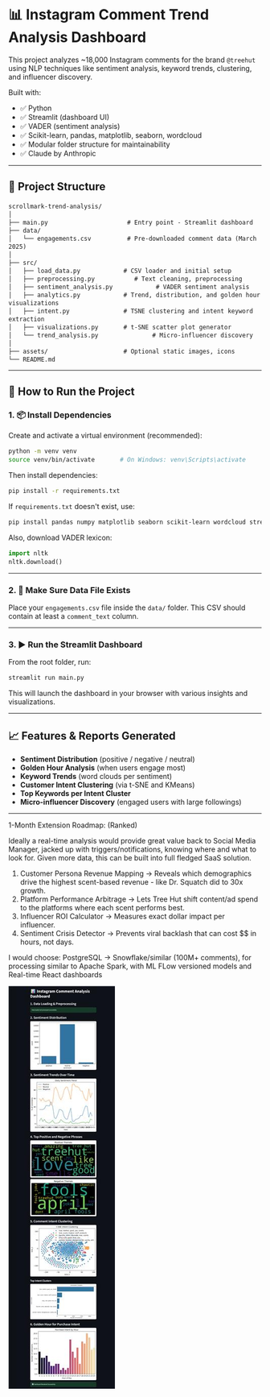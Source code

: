 
# 📊 Instagram Comment Trend Analysis Dashboard

This project analyzes ~18,000 Instagram comments for the brand `@treehut` using NLP techniques like sentiment analysis, keyword trends, clustering, and influencer discovery.

Built with:
- ✅ Python
- ✅ Streamlit (dashboard UI)
- ✅ VADER (sentiment analysis)
- ✅ Scikit-learn, pandas, matplotlib, seaborn, wordcloud
- ✅ Modular folder structure for maintainability
- ✅ Claude by Anthropic

---

## 📁 Project Structure

```
scrollmark-trend-analysis/
│
├── main.py                      # Entry point - Streamlit dashboard
├── data/
│   └── engagements.csv          # Pre-downloaded comment data (March 2025)
│
├── src/
│   ├── load_data.py            # CSV loader and initial setup
│   ├── preprocessing.py           # Text cleaning, preprocessing
│   ├── sentiment_analysis.py            # VADER sentiment analysis
│   ├── analytics.py            # Trend, distribution, and golden hour visualizations
│   ├── intent.py               # TSNE clustering and intent keyword extraction
│   ├── visualizations.py       # t-SNE scatter plot generator
│   └── trend_analysis.py               # Micro-influencer discovery
│
├── assets/                     # Optional static images, icons
└── README.md
```

---

## 🚀 How to Run the Project

### 1. 📦 Install Dependencies

Create and activate a virtual environment (recommended):

```bash
python -m venv venv
source venv/bin/activate       # On Windows: venv\Scripts\activate
```

Then install dependencies:

```bash
pip install -r requirements.txt
```

If `requirements.txt` doesn't exist, use:

```bash
pip install pandas numpy matplotlib seaborn scikit-learn wordcloud streamlit nltk
```

Also, download VADER lexicon:

```python
import nltk
nltk.download()
```

---

### 2. 📂 Make Sure Data File Exists

Place your `engagements.csv` file inside the `data/` folder. This CSV should contain at least a `comment_text` column.

---

### 3. ▶️ Run the Streamlit Dashboard

From the root folder, run:

```bash
streamlit run main.py
```

This will launch the dashboard in your browser with various insights and visualizations.

---

## 📈 Features & Reports Generated

- **Sentiment Distribution** (positive / negative / neutral)
- **Golden Hour Analysis** (when users engage most)
- **Keyword Trends** (word clouds per sentiment)
- **Customer Intent Clustering** (via t-SNE and KMeans)
- **Top Keywords per Intent Cluster**
- **Micro-influencer Discovery** (engaged users with large followings)

---

1-Month Extension Roadmap: (Ranked)

Ideally a real-time analysis would provide great value back to Social Media Manager, jacked up with triggers/notifications, knowing where and what to look for. Given more data, this can be built into full fledged SaaS solution. 

1.	Customer Persona Revenue Mapping -> Reveals which demographics drive the highest scent-based revenue - like Dr. Squatch did to 30x growth.
2.	Platform Performance Arbitrage -> Lets Tree Hut shift content/ad spend to the platforms where each scent performs best.
3.	Influencer ROI Calculator -> Measures exact dollar impact per influencer.
4.	Sentiment Crisis Detector -> Prevents viral backlash that can cost $$ in hours, not days.


I would choose: PostgreSQL -> Snowflake/similar (100M+ comments), for processing similar to Apache Spark, with ML FLow versioned models and Real-time React dashboards

![Example Image](example_image.png)
